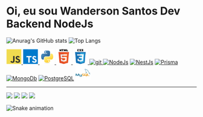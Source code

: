 # Oi, eu sou Wanderson Santos Dev Backend NodeJs

![Anurag's GitHub stats](https://github-readme-stats.vercel.app/api?username=wandersonDeve&show_icons=true&theme=highcontrast)
![Top Langs](https://github-readme-stats.vercel.app/api/top-langs/?username=wandersonDeve&layout=compact&theme=highcontrast)

<div style="display: inline_block">
  
<a href="https://www.w3schools.com/js/" target="_blank" >
<img src="https://raw.githubusercontent.com/devicons/devicon/master/icons/javascript/javascript-original.svg" alt="javascript" width="40" height="40"/> </a> 
<a href="https://www.typescriptlang.org/" target="_blank"> <img src="https://raw.githubusercontent.com/devicons/devicon/master/icons/typescript/typescript-original.svg" alt="typescript" width="40" height="40"/> </a>  
<a href="https://www.w3schools.com/python/default.asp" target="_blank" >
<img src="https://raw.githubusercontent.com/devicons/devicon/master/icons/python/python-original.svg" alt="python" width="40" height="40"/> </a>
  
<a href="https://www.w3schools.com/html/default.asp" target="_blank" >
<img src="https://raw.githubusercontent.com/devicons/devicon/master/icons/html5/html5-original-wordmark.svg" alt="html5" width="40" height="40"/> </a> 
  
<a href="https://www.w3schools.com/css/" target="_blank" >
<img src="https://raw.githubusercontent.com/devicons/devicon/master/icons/css3/css3-original-wordmark.svg" alt="css3" width="40" height="40"/> </a>
  
<a href="https://git-scm.com/" target="_blank" >
<img src="https://www.vectorlogo.zone/logos/git-scm/git-scm-icon.svg" alt="git" width="40" height="40"/> </a>
  
<a href="https://www.w3schools.com/nodejs/" target="_blank">
<img src="https://cdn.jsdelivr.net/gh/devicons/devicon/icons/nodejs/nodejs-plain-wordmark.svg" alt="NodeJs" width="40" height="40"/></a>

<a href="https://nestjs.com/" target="_blank">
<img src="https://d33wubrfki0l68.cloudfront.net/e937e774cbbe23635999615ad5d7732decad182a/26072/logo-small.ede75a6b.svg" alt="NestJs" width="40" height="40"/></a>
  
<a href="https://www.prisma.io/" target="_blank">
<img src="https://www.prisma.io/images/apple-touch-icon.png" alt="Prisma" width="40" height="40"/></a> 

<a href="https://docs.mongodb.com/" target="_blank">
<img src="https://cdn.jsdelivr.net/gh/devicons/devicon/icons/mongodb/mongodb-plain-wordmark.svg" alt="MongoDb" width="40" height="40"/></a>    

<a href="https://www.postgresql.org/docs/" target="_blank">
<img src="https://cdn.jsdelivr.net/gh/devicons/devicon/icons/postgresql/postgresql-plain-wordmark.svg" alt="PostgreSQL" width="40" height="40"/></a>
<a href="https://www.mysql.com/" target="_blank"> <img src="https://raw.githubusercontent.com/devicons/devicon/master/icons/mysql/mysql-original-wordmark.svg" alt="MySQL" width="40" height="40"/> </a>
  
</div>

<hr>

[<img src="https://img.shields.io/badge/linkedin-%230077B5.svg?&style=for-the-badge&logo=linkedin&logoColor=white" target="_blank" />](https://www.linkedin.com/in/wandersongsantos/)
[<img src = "https://img.shields.io/badge/instagram-%23E4405F.svg?&style=for-the-badge&logo=instagram&logoColor=white">](https://www.instagram.com/wanderlavo/)
[<img src="https://img.shields.io/badge/Codepen-000000?style=for-the-badge&logo=codepen&logoColor=white" target="_blank" />](https://codepen.io/Wanderlavo)
[<img src="https://img.shields.io/badge/-gmail-2EC866?style=for-the-badge&logo=gmail&logoColor=white" />](mailto:wanderson.rcs@gmail.com)

![Snake animation](https://github.com/wandersonDeve/wandersonDeve/blob/output/github-contribution-grid-snake.svg)
